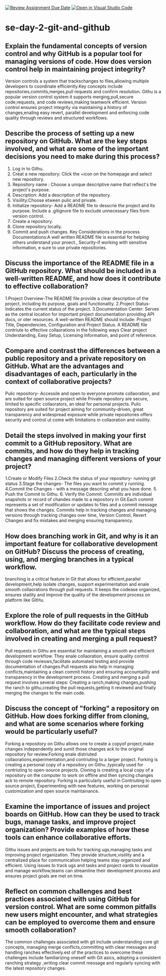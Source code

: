 [![Review Assignment Due Date](https://classroom.github.com/assets/deadline-readme-button-22041afd0340ce965d47ae6ef1cefeee28c7c493a6346c4f15d667ab976d596c.svg)](https://classroom.github.com/a/8wgCKhpZ)
[![Open in Visual Studio Code](https://classroom.github.com/assets/open-in-vscode-2e0aaae1b6195c2367325f4f02e2d04e9abb55f0b24a779b69b11b9e10269abc.svg)](https://classroom.github.com/online_ide?assignment_repo_id=18439647&assignment_repo_type=AssignmentRepo)
# se-day-2-git-and-github
## Explain the fundamental concepts of version control and why GitHub is a popular tool for managing versions of code. How does version control help in maintaining project integrity?
 Version controls a system that trackschanges to files,allowing multiple developers to coordinate efficiently.Key concepts include repositories,commits,merges,pull requests and confirm resolution.
Githu is a popular version control system it supports merging,pull,secure code,requests, and code reviews,making teamwork efficient.
Version control ensures project integrity via maintaining a history of changes,enaling easy revert, parallel development and enforcing code quality through reviews and structured workflows.
## Describe the process of setting up a new repository on GitHub. What are the key steps involved, and what are some of the important decisions you need to make during this process?
1. Log in to Githu.
2. Creat a new repository: Click the +icon on the homepage and select new repository.
3. Repository name : Choose a unique descriptive name that reflect's the project's purpose.
4. Description: Add a description of the repository.
5. Visiility:Choose etween pulic and private.
6. Initialize repository- Add a README file to desscrie the project and its purpose.  Include a .gitignore file to exclude unnecessary files from version control.
7. Create a repository.
8. Clone repository locally.
9. Commit and push changes.
Key Considerations in the process Documentations:A well written README file is essential for helping others understand your proect., Security-if working with sensitive information, e sure to use private repositories.
## Discuss the importance of the README file in a GitHub repository. What should be included in a well-written README, and how does it contribute to effective collaboration?
1.Project Overview-The README file provide a clear description of the project, including its purpose, goals and functionality.
2.Project Status- Indicates  the current status of the project.
3.Documentation Center: Serves as the central location for important project documentation providing API docs, or oter resources.
A well-written README should include:
Project Title, Dependencies, Configuration and Project Status.
 A README file contriute to effective collaorations in the following ways 
 Clear project Understanding, Easy Setup, Licensing Information, and point of reference.
## Compare and contrast the differences between a public repository and a private repository on GitHub. What are the advantages and disadvantages of each, particularly in the context of collaborative projects?
Pulic repository- Accessile and open to everyone promote collaoration, and are suited for open source project while Private repository are secure, limited to specific collaorators, an ideal for personal projects.
Pulic repository are suited for project aiming for community-driven, great transparency and widespread exposure while private repositories offers security and control ut come with limitations in collaoration and visiility.
## Detail the steps involved in making your first commit to a GitHub repository. What are commits, and how do they help in tracking changes and managing different versions of your project?
1.Create or Modify Files 
2.Check the status of your repository- running git status
3.Stage the changes- The files you want to commit y running.
4.Commit the Changes - with a message descriing what you have done.
5. Push the Commit to Githu.
6. Verify the Commit.
Commiits are individual snapshots or record of chandes made to a repository in Git.Each commit represents a set of modification or updates to files and a commit message that shows the changes.
Commits help in tracking changes and managing versions through tracking changes over time, Version Control, Revert Changes and fix mistakes and merging ensuring transparency.

## How does branching work in Git, and why is it an important feature for collaborative development on GitHub? Discuss the process of creating, using, and merging branches in a typical workflow.
branching is a critical feature in Git that allows for efficient,parallel development,help isolate changes, support experimentation and enale smooth collaorations through pull requests. It keeps the codease organized, ensures staility and improve the quality of the development process on platform like GitHu.

## Explore the role of pull requests in the GitHub workflow. How do they facilitate code review and collaboration, and what are the typical steps involved in creating and merging a pull request?
Pull requests in Githu are essential for maintaining a smooth and efficient development workflow. They enale collaoration, ensure quality control through code reviesws,facilitate automated testing and provide documentation of changes.Pull requests also help in managing conflicts,maintaining a clean commit history and ensuring accountaility and transparency in the development process.
Creating and merging a pull request involves several steps: Creating a ranch,making changes,pushing the ranch to githu,creating the pull requests,getting it reviewed and finally merging the changes to the main code.

## Discuss the concept of "forking" a repository on GitHub. How does forking differ from cloning, and what are some scenarios where forking would be particularly useful?
Forking a repository on Githu allows one to create a copyof project,make changes independently and sumit those changes ack to the original repository for review.Forking enale distriuted collaorations,experimentation,and contriuting to a larger project.
Forking is creating a personal copy of a repository on Githu ,typically used for contriuting to open-source projects. Cloning is creating a local copy of a repository on the computer to work on offline and then syncing changes ack to remote repository.
Forking is particularly useful in Contriuting to open source project, Experimenting with new features, working on personal customization and open source maintainance.

## Examine the importance of issues and project boards on GitHub. How can they be used to track bugs, manage tasks, and improve project organization? Provide examples of how these tools can enhance collaborative efforts.
Githu issues and projects are tools for tracking ugs,managing tasks and improving project organization. They provide structure,visiility and a centralized place for communication helping teams stay organized and efficient. Using issues to track ugs and tasks and project oards to visualize and manage workflow,teams can streamline their development process and ensures project goals are met on time.

## Reflect on common challenges and best practices associated with using GitHub for version control. What are some common pitfalls new users might encounter, and what strategies can be employed to overcome them and ensure smooth collaboration?
The common challenges associated with git include understanding core git concepts, managing merge conflicts,committing with clear messages and handling ranches effectively.est of the practices to overcome these challenges include familiarizing oneself with Git asics, adopting a consistent ranching strategy ,writing clear commit message and regularly syncing with the latest repository changes.
